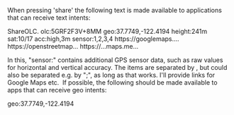 When pressing 'share' the following text is made available to applications that can receive text intents:

ShareOLC. olc:5GRF2F3V+8MM  geo:37.7749,-122.4194 height:241m sat:10/17 acc:high,3m sensor:1,2,3,4 https://googlemaps.... https://openstreetmap... https://...maps.me...

In this, "sensor:" contains additional GPS sensor data, such as raw values for horizontal and vertical accuracy. The items are separated by <space>, but could also be separated e.g. by ";", as long as that works. I'll provide links for Google Maps etc.  If possible, the following should be made available to apps that can receive geo intents:

geo:37.7749,-122.4194
